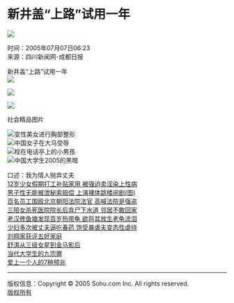 # 新井盖“上路”试用一年

![](https://images.sohu.com/ccc.gif)

时间：2005年07月07日06:23  
来源：四川新闻网-成都日报  

新井盖“上路”试用一年  
![](https://images.sohu.com/ccc.gif)

![](https://images.sohu.com/ccc.gif)

![](https://photo.sohu.com/20050323/Img224820561.gif)

社会精品图片  

![变性美女进行胸部整形](https://photo.pic.sohu.com/images/news/2005-12-01/108eafe2308.jpg)  
![中国女子在大马受辱](https://photo.pic.sohu.com/images/news/2005-12-01/108eafbeb20.jpg)  
![栓在电话亭上的小男孩](https://photo.pic.sohu.com/images/news/2005-12-01/108eaf576c3.jpg)  
![中国大学生2005的黑暗](https://photo.pic.sohu.com/images/news/2005-12-01/108eb18244c.jpg)  

口述：我为情人抛弃丈夫  
[12岁少女假期打工补贴家用 被强迫卖淫染上性病](https://news.sohu.com/20051201/n227634962.shtml)  
[男子性无能被泄秘索赔偿 上演裸体跳楼闹剧(图)](https://news.sohu.com/20051201/n227638713.shtml)  
[百名员工围殴北京朝阳法院法官 高喊法院是强盗](https://news.sohu.com/20051201/n227634322.shtml)  
[三陪女杀死医院院长后弃尸下水道 邻居不敢回家](https://news.sohu.com/20051201/n227634896.shtml)  
[老汉修鱼塘发现百岁热带龟 欲将其放生老龟流泪](https://news.sohu.com/20051201/n227635813.shtml)  
[少妇多次被丈夫逼吃春药 饱受暴虐夫变态性虐待](https://news.sohu.com/20051201/n227637311.shtml)  
[刘翔家获评五好家庭](https://news.sohu.com/20051130/n227633673.shtml)  
[舒淇从三级女星到金马影后](https://club.news.sohu.com/lianzai/lzr-16102-184844-1133245089.html)  
[当代大学生的九宗罪](https://www.chinaren.com/20051125/n227593929.shtml)  
[爱上一个人的7种预兆](https://www.chinaren.com/20051125/n227596042.shtml)  

---

版权信息：Copyright © 2005 Sohu.com Inc. All rights reserved.  
[版权所有](https://www.sohu.com/about/copyright.html)